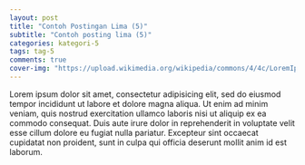 ```yaml
---  
layout: post
title: "Contoh Postingan Lima (5)"
subtitle: "Contoh posting lima (5)"
categories: kategori-5
tags: tag-5
comments: true
cover-img: "https://upload.wikimedia.org/wikipedia/commons/4/4c/LoremIpsumDesign.png"
---  
```

  
Lorem ipsum dolor sit amet, consectetur adipisicing elit, sed do eiusmod tempor incididunt ut labore et dolore magna aliqua. Ut enim ad minim veniam, quis nostrud exercitation ullamco laboris nisi ut aliquip ex ea commodo consequat. Duis aute irure dolor in reprehenderit in voluptate velit esse cillum dolore eu fugiat nulla pariatur. Excepteur sint occaecat cupidatat non proident, sunt in culpa qui officia deserunt mollit anim id est laborum.